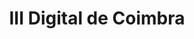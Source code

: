 ---
title: "III Digital de Coimbra"
year: 2021
lang: "Portuguese"
tab: "https://debatecompetitivo.herokuapp.com/iii_open_digital_coimbra_2021"
country: "Portugal"
city: ""
authors: ['Danilo Andrade', 'Guilherme Pereira', 'Júlia Yaegashi', 'Maria Laura', 'Tomás Correia']
isMajor: False
layout: "tournament"
categories: ["tournaments"]
---